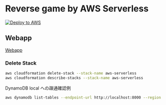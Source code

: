 # Reverse game by AWS Serverless

[![Deploy to AWS](https://github.com/clerk1983/aws-serverless/actions/workflows/sam-deploy.yaml/badge.svg)](https://github.com/clerk1983/aws-serverless/actions/workflows/sam-deploy.yaml)

## Webapp

[Webapp](http://aws-serverless-frontend-s3-ap-northeast-1-465068362057.s3-website-ap-northeast-1.amazonaws.com/)

### Delete Stack

```bash
aws cloudformation delete-stack --stack-name aws-serverless
aws cloudformation describe-stacks --stack-name aws-serverless
```

DynamoDB local への疎通確認例

```bash
aws dynamodb list-tables --endpoint-url http://localhost:8000 --region us-west-2
```
